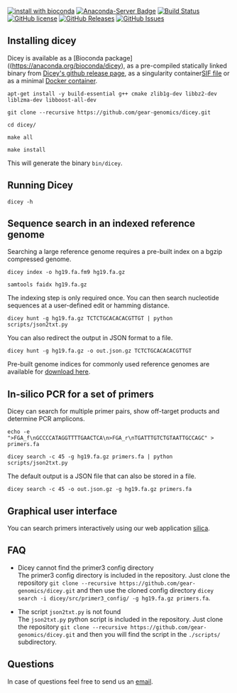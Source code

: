 [![install with bioconda](https://img.shields.io/badge/install%20with-bioconda-brightgreen.svg?style=flat-square)](http://bioconda.github.io/recipes/dicey/README.html)
[![Anaconda-Server Badge](https://anaconda.org/bioconda/dicey/badges/downloads.svg)](https://anaconda.org/bioconda/dicey)
[![Build Status](https://travis-ci.org/gear-genomics/dicey.svg?branch=master)](https://travis-ci.org/gear-genomics/dicey)
[![GitHub license](https://img.shields.io/badge/License-GPLv3-blue.svg)](https://raw.githubusercontent.com/gear-genomics/dicey/master/LICENSE)
[![GitHub Releases](https://img.shields.io/github/release/gear-genomics/dicey.svg)](https://github.com/gear-genomics/dicey/releases)
[![GitHub Issues](https://img.shields.io/github/issues/gear-genomics/dicey.svg)](https://github.com/gear-genomics/dicey/issues)

## Installing dicey

Dicey is available as a [Bioconda package]((https://anaconda.org/bioconda/dicey), as a pre-compiled statically linked binary from [Dicey's github release page](https://github.com/gear-genomics/dicey/releases), as a singularity container[SIF file](https://github.com/gear-genomics/dicey/releases) or as a minimal [Docker container](https://hub.docker.com/r/geargenomics/dicey/).

`apt-get install -y build-essential g++ cmake zlib1g-dev libbz2-dev liblzma-dev libboost-all-dev`

`git clone --recursive https://github.com/gear-genomics/dicey.git`

`cd dicey/`

`make all`

`make install`

This will generate the binary `bin/dicey`.


## Running Dicey

`dicey -h`

## Sequence search in an indexed reference genome

Searching a large reference genome requires a pre-built index on a bgzip compressed genome.

`dicey index -o hg19.fa.fm9 hg19.fa.gz`

`samtools faidx hg19.fa.gz`

The indexing step is only required once. You can then search nucleotide sequences at a user-defined edit or hamming distance.

`dicey hunt -g hg19.fa.gz TCTCTGCACACACGTTGT | python scripts/json2txt.py`

You can also redirect the output in JSON format to a file.

`dicey hunt -g hg19.fa.gz -o out.json.gz TCTCTGCACACACGTTGT`

Pre-built genome indices for commonly used reference genomes are available for [download here](https://gear.embl.de/data/tracy/).


## In-silico PCR for a set of primers

Dicey can search for multiple primer pairs, show off-target products and determine PCR amplicons.

`echo -e ">FGA_f\nGCCCCATAGGTTTTGAACTCA\n>FGA_r\nTGATTTGTCTGTAATTGCCAGC" > primers.fa`

`dicey search -c 45 -g hg19.fa.gz primers.fa | python scripts/json2txt.py`

The default output is a JSON file that can also be stored in a file.

`dicey search -c 45 -o out.json.gz -g hg19.fa.gz primers.fa`


## Graphical user interface

You can search primers interactively using our web application [silica](https://www.gear-genomics.com/silica/).


## FAQ

* Dicey cannot find the primer3 config directory    
The primer3 config directory is included in the repository. Just clone the repository `git clone --recursive https://github.com/gear-genomics/dicey.git` and then use the cloned config directory `dicey search -i dicey/src/primer3_config/ -g hg19.fa.gz primers.fa`.

* The script `json2txt.py` is not found     
The `json2txt.py` python script is included in the repository. Just clone the repository `git clone --recursive https://github.com/gear-genomics/dicey.git` and then you will find the script in the `./scripts/` subdirectory.


## Questions

In case of questions feel free to send us an [email](https://www-db.embl.de/EMBLPersonGroup-PersonPicture/MailForm/?recipient=ggenomics).
